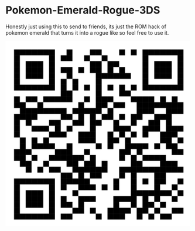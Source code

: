 # Pokemon-Emerald-Rogue-3DS
Honestly just using this to send to friends, its just the ROM hack of pokemon emerald that turns it into a rogue like so feel free to use it.

![QR](Lmao.png)
